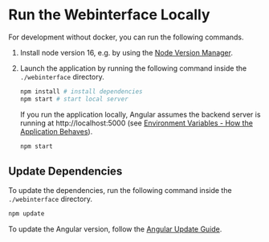# Run the Webinterface Locally

For development without docker, you can run the following commands.

1) Install node version 16, e.g. by using the [Node Version Manager](https://github.com/nvm-sh/nvm).

2) Launch the application by running the following command inside the `./webinterface` directory.

   ```bash
   npm install # install dependencies
   npm start # start local server
   ```
   If you run the application locally, Angular assumes the backend server is running
   at http://localhost:5000 (see
   [Environment Variables - How the Application Behaves](/documentation/introduction/environment.html#environment-variables-how-the-application-behaves)).

   ```bash
   npm start
   ```

## Update Dependencies

To update the dependencies, run the following command inside the `./webinterface` directory.

```bash
npm update
```

To update the Angular version, follow the [Angular Update Guide](https://update.angular.io/).
